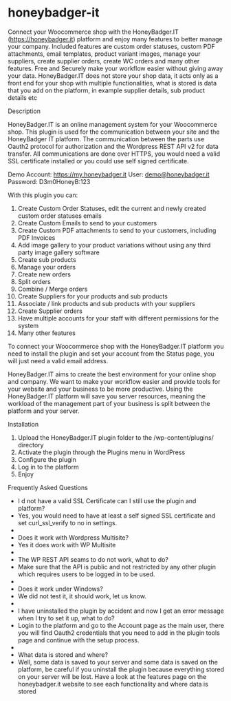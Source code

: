 # honeybadger-it
Connect your Woocommerce shop with the HoneyBadger.IT (https://honeybadger.it) platform and enjoy many features to better manage your company. Included features are custom order statuses, custom PDF attachments, email templates, product variant images, manage your suppliers, create supplier orders, create WC orders and many other features. Free and Securely make your workflow easier without giving away your data. HoneyBadger.IT does not store your shop data, it acts only as a front end for your shop with multiple functionalities, what is stored is data that you add on the platform, in example supplier details, sub product details etc

Description

HoneyBadger.IT is an online management system for your Woocommerce shop. This plugin is used for the communication between your site and the HoneyBadger IT platform. The communication between the parts use Oauth2 protocol for authorization and the Wordpress REST API v2 for data transfer. All communications are done over HTTPS, you would need a valid SSL certificate installed or you could use self signed certificate.

Demo Account: https://my.honeybadger.it User: demo@honeybadger.it Password: D3m0HoneyB:123

With this plugin you can:

1. Create Custom Order Statuses, edit the current and newly created custom order statuses emails
2. Create Custom Emails to send to your customers
3. Create Custom PDF attachments to send to your customers, including PDF Invoices
4. Add image gallery to your product variations without using any third party image gallery software
5. Create sub products
6. Manage your orders
7. Create new orders
8. Split orders
9. Combine / Merge orders
10. Create Suppliers for your products and sub products
11. Associate / link products and sub products with your suppliers
12. Create Supplier orders
13. Have multiple accounts for your staff with different permissions for the system
14. Many other features

To connect your Woocommerce shop with the HoneyBadger.IT platform you need to install the plugin and set your account from the Status page, you will just need a valid email address.

HoneyBadger.IT aims to create the best environment for your online shop and company. We want to make your workflow easier and provide tools for your website and your business to be more productive. Using the HoneyBadger.IT platform will save you server resources, meaning the workload of the management part of your business is split between the platform and your server.

Installation

1. Upload the HoneyBadger.IT plugin folder to the /wp-content/plugins/ directory
2. Activate the plugin through the Plugins menu in WordPress
3. Configure the plugin
4. Log in to the platform
5. Enjoy

Frequently Asked Questions

* I d not have a valid SSL Certificate can I still use the plugin and platform?
* Yes, you would need to have at least a self signed SSL certificate and set curl_ssl_verify to no in settings.
*
* Does it work with Wordpress Multisite?
* Yes it does work with WP Multisite
*
* The WP REST API seams to do not work, what to do?
* Make sure that the API is public and not restricted by any other plugin which requires users to be logged in to be used.
*
* Does it work under Windows?
* We did not test it, it should work, let us know.
*
* I have uninstalled the plugin by accident and now I get an error message when I try to set it up, what to do?
* Login to the platform and go to the Account page as the main user, there you will find Oauth2 credentials that you need to add in the plugin tools page and continue with the setup process.
*
* What data is stored and where?
* Well, some data is saved to your server and some data is saved on the platform, be careful if you uninstall the plugin because everything stored on your server will be lost. Have a look at the features page on the honeybadger.it website to see each functionality and where data is stored